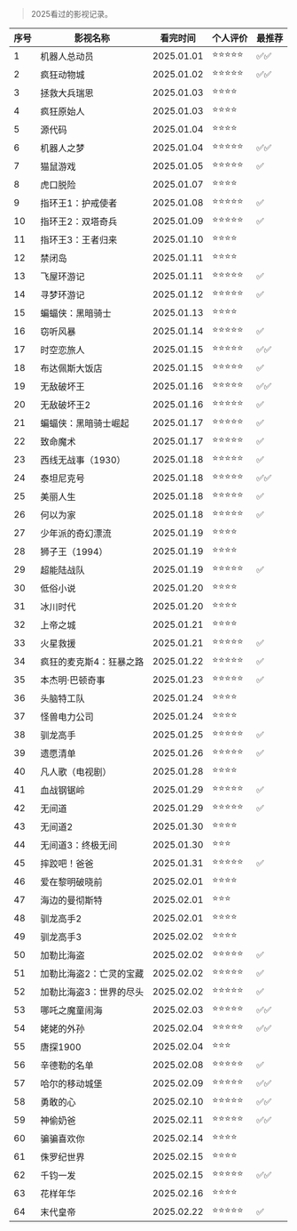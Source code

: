 >2025看过的影视记录。

| 序号 | 影视名称 | 看完时间 | 个人评价 | 最推荐 |
| --- | --- |--- |--- |--- |
| 1 | 机器人总动员 |  2025.01.01 | ⭐⭐⭐⭐⭐ | ✅✅ |
| 2 | 疯狂动物城 |  2025.01.02 | ⭐⭐⭐⭐⭐ | ✅✅ |
| 3 | 拯救大兵瑞恩 |  2025.01.03 | ⭐⭐⭐⭐ |  |
| 4 | 疯狂原始人 |  2025.01.03 | ⭐⭐⭐⭐ | |
| 5 | 源代码 |  2025.01.04 | ⭐⭐⭐⭐ | |
| 6 | 机器人之梦 | 2025.01.04 | ⭐⭐⭐⭐⭐ | ✅✅ |
| 7 | 猫鼠游戏 | 2025.01.05 | ⭐⭐⭐⭐⭐ | ✅ |
| 8 | 虎口脱险 | 2025.01.07 | ⭐⭐⭐⭐ | |
| 9 | 指环王1：护戒使者 | 2025.01.08 | ⭐⭐⭐⭐⭐ | ✅ |
| 10 | 指环王2：双塔奇兵 | 2025.01.09 | ⭐⭐⭐⭐⭐ | ✅ |
| 11 | 指环王3：王者归来 | 2025.01.10 | ⭐⭐⭐⭐ | |
| 12 | 禁闭岛 | 2025.01.11 | ⭐⭐⭐⭐ | |
| 13 | 飞屋环游记 | 2025.01.11 | ⭐⭐⭐⭐⭐ | ✅ |
| 14 | 寻梦环游记 | 2025.01.12 | ⭐⭐⭐⭐⭐ | ✅ |
| 15 | 蝙蝠侠：黑暗骑士 | 2025.01.13 | ⭐⭐⭐⭐ | |
| 16 | 窃听风暴 | 2025.01.14 | ⭐⭐⭐⭐⭐ | ✅ |
| 17 | 时空恋旅人 | 2025.01.15 | ⭐⭐⭐⭐⭐ | ✅✅ |
| 18 | 布达佩斯大饭店 | 2025.01.15 | ⭐⭐⭐⭐⭐ | ✅ |
| 19 | 无敌破坏王 | 2025.01.16 | ⭐⭐⭐⭐⭐ | ✅✅ |
| 20 | 无敌破坏王2 | 2025.01.16 | ⭐⭐⭐⭐⭐ | ✅ |
| 21 | 蝙蝠侠：黑暗骑士崛起 | 2025.01.17 | ⭐⭐⭐⭐⭐ | ✅ |
| 22 | 致命魔术 | 2025.01.17 | ⭐⭐⭐⭐⭐ | ✅ |
| 23 | 西线无战事（1930） | 2025.01.18 | ⭐⭐⭐⭐⭐ | ✅ |
| 24 | 泰坦尼克号 | 2025.01.18 | ⭐⭐⭐⭐⭐ | ✅✅ |
| 25 | 美丽人生 | 2025.01.18 | ⭐⭐⭐⭐⭐ | ✅ |
| 26 | 何以为家 | 2025.01.18 | ⭐⭐⭐⭐⭐ | ✅ |
| 27 | 少年派的奇幻漂流 | 2025.01.19 | ⭐⭐⭐⭐ | |
| 28 | 狮子王（1994） | 2025.01.19 | ⭐⭐⭐⭐ | |
| 29 | 超能陆战队 | 2025.01.19 | ⭐⭐⭐⭐⭐ | ✅ |
| 30 | 低俗小说 | 2025.01.20 | ⭐⭐⭐⭐ | |
| 31 | 冰川时代 | 2025.01.20 | ⭐⭐⭐⭐ | |
| 32 | 上帝之城 | 2025.01.21 | ⭐⭐⭐⭐ | |
| 33 | 火星救援 | 2025.01.21 | ⭐⭐⭐⭐⭐ | ✅ |
| 34 | 疯狂的麦克斯4：狂暴之路 | 2025.01.22 | ⭐⭐⭐⭐⭐ | ✅ |
| 35 | 本杰明·巴顿奇事 | 2025.01.23 | ⭐⭐⭐⭐⭐ | ✅ |
| 36 | 头脑特工队 | 2025.01.24 | ⭐⭐⭐⭐ | |
| 37 | 怪兽电力公司 | 2025.01.24 | ⭐⭐⭐⭐ | |
| 38 | 驯龙高手 | 2025.01.25 | ⭐⭐⭐⭐⭐ | ✅ |
| 39 | 遗愿清单 | 2025.01.26 | ⭐⭐⭐⭐⭐ | ✅ |
| 40 | 凡人歌（电视剧） | 2025.01.28 | ⭐⭐⭐⭐ | |
| 41 | 血战钢锯岭 | 2025.01.29 | ⭐⭐⭐⭐⭐ | ✅ |
| 42 | 无间道 | 2025.01.29 | ⭐⭐⭐⭐⭐ | ✅ |
| 43 | 无间道2 | 2025.01.30 | ⭐⭐⭐⭐ | |
| 44 | 无间道3：终极无间 | 2025.01.30 | ⭐⭐⭐ | |
| 45 | 摔跤吧！爸爸 | 2025.01.31 | ⭐⭐⭐⭐⭐ | ✅ |
| 46 | 爱在黎明破晓前 | 2025.02.01 | ⭐⭐⭐⭐ | |
| 47 | 海边的曼彻斯特 | 2025.02.01 | ⭐⭐⭐ | |
| 48 | 驯龙高手2 | 2025.02.01 | ⭐⭐⭐⭐ | |
| 49 | 驯龙高手3 | 2025.02.02 | ⭐⭐⭐⭐ | |
| 50 | 加勒比海盗 | 2025.02.02 | ⭐⭐⭐⭐⭐ | ✅ |
| 51 | 加勒比海盗2：亡灵的宝藏 | 2025.02.02 | ⭐⭐⭐⭐⭐ | ✅ |
| 52 | 加勒比海盗3：世界的尽头 | 2025.02.02 | ⭐⭐⭐⭐⭐ | ✅ |
| 53 | 哪吒之魔童闹海 | 2025.02.03 | ⭐⭐⭐⭐⭐ | ✅✅ |
| 54 | 姥姥的外孙 | 2025.02.04 | ⭐⭐⭐⭐⭐ | ✅✅ |
| 55 | 唐探1900 | 2025.02.04 | ⭐⭐⭐ | |
| 56 | 辛德勒的名单 | 2025.02.08 | ⭐⭐⭐⭐⭐ | ✅ |
| 57 | 哈尔的移动城堡 | 2025.02.09 | ⭐⭐⭐⭐⭐ | ✅✅ |
| 58 | 勇敢的心 | 2025.02.10 | ⭐⭐⭐⭐⭐ | ✅✅ |
| 59 | 神偷奶爸 | 2025.02.11 | ⭐⭐⭐⭐⭐ | ✅✅ |
| 60 | 骗骗喜欢你 | 2025.02.14 | ⭐⭐⭐⭐ | |
| 61 | 侏罗纪世界 | 2025.02.15 | ⭐⭐⭐⭐ | |
| 62 | 千钧一发 | 2025.02.15 | ⭐⭐⭐⭐⭐ | ✅✅ |
| 63 | 花样年华 | 2025.02.16 | ⭐⭐⭐⭐ | |
| 64 | 末代皇帝 | 2025.02.22 | ⭐⭐⭐⭐⭐ | ✅ |
